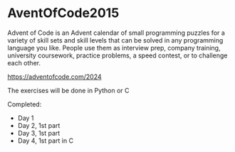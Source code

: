 # AventOfCode2015

Advent of Code is an Advent calendar of small programming puzzles for a variety of skill sets and skill levels that can be solved in any programming language you like. People use them as interview prep, company training, university coursework, practice problems, a speed contest, or to challenge each other.

https://adventofcode.com/2024

The exercises will be done in Python or C

Completed:
- Day 1
- Day 2, 1st part
- Day 3, 1st part
- Day 4, 1st part in C

